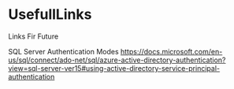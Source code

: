# UsefullLinks
Links Fir Future

SQL Server Authentication Modes
https://docs.microsoft.com/en-us/sql/connect/ado-net/sql/azure-active-directory-authentication?view=sql-server-ver15#using-active-directory-service-principal-authentication
